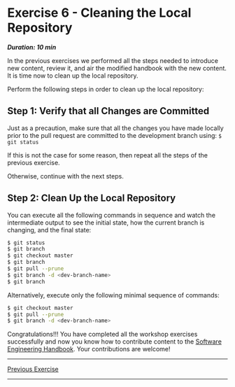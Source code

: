 # Exercise 6 - Cleaning the Local Repository

***Duration: 10 min***


In the previous exercises we performed all the steps needed to introduce new content, review it, and
air the modified handbook with the new content. It is time now to clean up the local repository.

Perform the following steps in order to clean up the local repository:


## Step 1: Verify that all Changes are Committed

Just as a precaution, make sure that all the changes you have made locally prior to the pull request
are committed to the development branch using: `$ git status`

If this is not the case for some reason, then repeat all the steps of the previous exercise. 

Otherwise, continue with the next steps.


## Step 2: Clean Up the Local Repository

You can execute all the following commands in sequence and watch the intermediate output to see
the initial state, how the current branch is changing, and the final state:

```bash
$ git status
$ git branch
$ git checkout master
$ git branch
$ git pull --prune
$ git branch -d <dev-branch-name>
$ git branch
```

Alternatively, execute only the following minimal sequence of commands:

```bash
$ git checkout master
$ git pull --prune
$ git branch -d <dev-branch-name>
```


Congratulations!!! You have completed all the workshop exercises successfully and now you know how 
to contribute content to the [Software Engineering Handbook][1]. Your contributions are welcome!

---

[Previous Exercise](Exercise_5)

---

[1]: http://software-engineering-handbook.com/